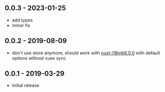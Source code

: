## 0.0.3 - 2023-01-25
- add types
- minor fix

## 0.0.2 - 2019-08-09
- don't use store anymore, should work with nuxt-i18n@6.0.0 with default options without vuex sync

## 0.0.1 - 2019-03-29
- Initial release
